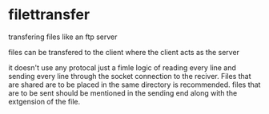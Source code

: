 # filettransfer
transfering files like an ftp server

files can be transfered to the client where the client acts as the server

it doesn't use any protocal just a fimle logic of reading every line and sending every line through the socket connection to the reciver.
Files that are shared are to be placed in the same directory is recommended.
files that are to be sent should be mentioned in the sending end along with the extgension of the file.
